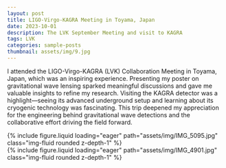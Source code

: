 ```yaml
---
layout: post
title: LIGO-Virgo-KAGRA Meeting in Toyama, Japan
date: 2023-10-01
description: The LVK September Meeting and visit to KAGRA
tags: LVK
categories: sample-posts
thumbnail: assets/img/9.jpg
---
```


I attended the LIGO-Virgo-KAGRA (LVK) Collaboration Meeting in Toyama, Japan, which was an inspiring experience. Presenting my poster on gravitational wave lensing sparked meaningful discussions and gave me valuable insights to refine my research. Visiting the KAGRA detector was a highlight—seeing its advanced underground setup and learning about its cryogenic technology was fascinating. This trip deepened my appreciation for the engineering behind gravitational wave detections and the collaborative effort driving the field forward.

<div class="row mt-3">
    <div class="col-sm mt-3 mt-md-0">
        {% include figure.liquid loading="eager" path="assets/img/IMG_5095.jpg" class="img-fluid rounded z-depth-1" %}
    </div>
    <div class="col-sm mt-3 mt-md-0">
        {% include figure.liquid loading="eager" path="assets/img/IMG_4901.jpg" class="img-fluid rounded z-depth-1" %}
    </div>
</div>

